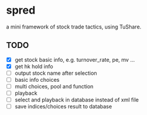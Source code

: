 # spred
a mini framework of stock trade tactics, using TuShare.

## TODO
- [x] get stock basic info, e.g. turnover_rate, pe, mv ...
- [x] get hk hold info
- [ ] output stock name after selection
- [ ] basic info choices
- [ ] multi choices, pool and function
- [ ] playback
- [ ] select and playback in database instead of xml file
- [ ] save indices/choices result to database
